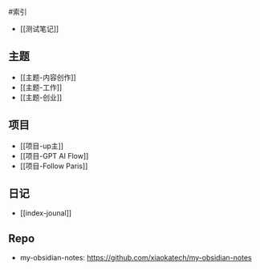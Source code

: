 #索引

- [[测试笔记]]

## 主题

- [[主题-内容创作]]
- [[主题-工作]]
- [[主题-创业]]

## 项目

- [[项目-up主]]
- [[项目-GPT AI Flow]]
- [[项目-Follow Paris]]

## 日记

- [[index-jounal]]

## Repo

- my-obsidian-notes: https://github.com/xiaokatech/my-obsidian-notes
